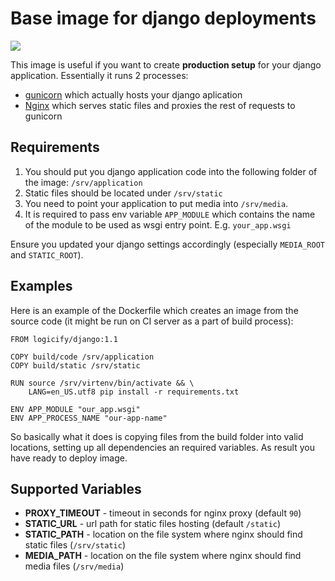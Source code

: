 # Base image for django deployments

[![](https://images.microbadger.com/badges/image/logicify/django.svg)](https://microbadger.com/images/logicify/django "Get your own image badge on microbadger.com")

This image is useful if you want to create **production setup** for your django application.
Essentially it runs 2 processes:

* [gunicorn](http://gunicorn.org/) which actually hosts your django aplication
* [Nginx](https://nginx.org/en/) which serves static files and proxies the rest of requests to gunicorn
  
## Requirements

1. You should put you django application code into the following folder of the image: `/srv/application`
1. Static files should be located under `/srv/static`
1. You need to point your application to put media into `/srv/media`. 
1. It is required to pass env variable `APP_MODULE` which contains the name of the module to be used as wsgi entry point.
E.g. `your_app.wsgi`

Ensure you updated your django settings accordingly (especially `MEDIA_ROOT` and `STATIC_ROOT`).
 
## Examples

Here is an example of the Dockerfile which creates an image from the source code (it might be run on CI server 
as a part of build process):

```
FROM logicify/django:1.1

COPY build/code /srv/application
COPY build/static /srv/static

RUN source /srv/virtenv/bin/activate && \
    LANG=en_US.utf8 pip install -r requirements.txt

ENV APP_MODULE "our_app.wsgi"
ENV APP_PROCESS_NAME "our-app-name"

```

So basically what it does is copying files from the build folder into valid locations, setting up all dependencies an 
required variables. As result you have ready to deploy image.

## Supported Variables

* **PROXY_TIMEOUT** - timeout in seconds for nginx proxy (default `90`)
* **STATIC_URL** - url path for static files hosting (default `/static`)
* **STATIC_PATH** - location on the file system where nginx should find static files (`/srv/static`)
* **MEDIA_PATH** - location on the file system where nginx should find media files (`/srv/media`)
